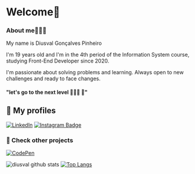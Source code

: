 # Welcome🥽 

### About me👨🏻‍💻
My name is Diusval Gonçalves Pinheiro

I'm 19 years old and I'm in the 4th period of the Information System course, studying Front-End Developer since 2020.

I'm passionate about solving problems and learning. Always open to new challenges and ready to face changes.

#### "let's go to the next level 👨🏼‍💻 🧠"

## 🔭 My profiles
[![LinkedIn](https://img.shields.io/badge/-LinkedIn-f9f6f6?style=for-the-badge&logo=LinkedIn&logoColor=0052CC)](https://www.linkedin.com/in/diusval-gonçalves-pinheiro-4837b0206/)
[![Instagram Badge](https://img.shields.io/badge/-Instagram-f9f6f6?style=for-the-badge&logo=Instagram&logoColor=#3f729b&link=https://www.instagram.com/diusval/?hl=pt-br)](https://www.instagram.com/diusval/?hl=pt-br) 
### 🔬 Check other projects
 [![CodePen](https://img.shields.io/badge/-CodePen-f9f6f6?style=for-the-badge&logo=CodePen&logoColor=000)](https://codepen.io/diusval)

![diusval github stats](https://github-readme-stats.vercel.app/api?username=diusval&show_icons=true&hide_border=true)
[![Top Langs](https://github-readme-stats.vercel.app/api/top-langs/?username=diusval&layout=compact)](https://github.com/diusval/github-readme-stats)
